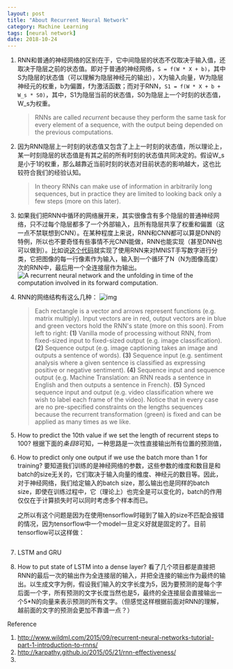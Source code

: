 ```yaml
---
layout: post
title: "About Recurrent Neural Network"
category: Machine Learning
tags: [neural network]
date: 2018-10-24
---
```


1. RNN和普通的神经网络的区别在于，它中间隐层的状态不仅取决于输入值，还取决于隐层之前的状态值。即对于普通的神经网络，`S = f(W * X + b)`，其中S为隐层的状态值（可以理解为隐层神经元的输出），X为输入向量，W为隐层神经元的权重，b为偏置，f为激活函数；而对于RNN，`S1 = f(W * X + b + W_s * S0)`，其中，S1为隐层当前的状态值，S0为隐层上一个时刻的状态值，W_s为权重。

   > RNNs are called *recurrent* because they perform the same task for every element of a sequence, with the output being depended on the previous computations.

2. 因为RNN隐层上一时刻的状态值又包含了上上一时刻的状态值，所以理论上，某一时刻隐层的状态值是有其之前的所有时刻的状态值共同决定的。假设W_s是小于1的权重，那么越靠近当前时刻的状态对目前状态的影响越大，这也比较符合我们的经验认知。

   > In theory RNNs can make use of information in arbitrarily long sequences, but in practice they are limited to looking back only a few steps (more on this later). 

3. 如果我们把RNN中循环的网络展开来，其实很像含有多个隐层的普通神经网络，只不过每个隐层都多了一个外部输入，且所有隐层共享了权重和偏置（这一点不禁联想到CNN）。在某种程度上来说，RNN和CNN都可以算是DNN的特例，所以也不要奇怪有些事情不光CNN能做，RNN也能实现（甚至DNN也可以做到）。比如说[这个代码](https://github.com/MorvanZhou/Tensorflow-Tutorial/blob/master/tutorial-contents/402_RNN_classification.py)就实现了使用RNN来对MNIST手写数字进行分类，它把图像的每一行像素作为输入，输入到一个循环了N（N为图像高度）次的RNN中，最后用一个全连接层作为输出。
   ![A recurrent neural network and the unfolding in time of the computation involved in its forward computation.](http://www.wildml.com/wp-content/uploads/2015/09/rnn.jpg)
   <!--break-->

4. RNN的网络结构有这么几种：
   ![img](http://karpathy.github.io/assets/rnn/diags.jpeg)

   > Each rectangle is a vector and arrows represent functions (e.g. matrix multiply). Input vectors are in red, output vectors are in blue and green vectors hold the RNN's state (more on this soon). From left to right: **(1)** Vanilla mode of processing without RNN, from fixed-sized input to fixed-sized output (e.g. image classification). **(2)** Sequence output (e.g. image captioning takes an image and outputs a sentence of words). **(3)** Sequence input (e.g. sentiment analysis where a given sentence is classified as expressing positive or negative sentiment). **(4)** Sequence input and sequence output (e.g. Machine Translation: an RNN reads a sentence in English and then outputs a sentence in French). **(5)** Synced sequence input and output (e.g. video classification where we wish to label each frame of the video). Notice that in every case are no pre-specified constraints on the lengths sequences because the recurrent transformation (green) is fixed and can be applied as many times as we like.

5. How to predict the 10th value if we set the length of recurrent steps to 100?
   根据下面的*条目8*可知，一种思路是一次性直接输出所有位置的预测值，

6. How to predict only one output if we use the batch more than 1 for training?
   要知道我们训练的是神经网络的参数，这些参数的维度和数目是和batch的size无关的，它们取决于输入向量的维度、神经元的数目等。因此，对于神经网络，我们给定输入的batch size，那么输出也是同样的batch size，即使在训练过程中，它（理论上）也完全是可以变化的，batch的作用仅仅在于计算损失时可以同时考虑多个样本而已。

   之所以有这个问题是因为在使用tensorflow时碰到了输入的size不匹配会报错的情况，因为tensorflow中一个model一旦定义好就是固定的了。目前tensorflow可以这样做：

   ```python
   
   ```

7. LSTM and GRU

8. How to put state of LSTM into a dense layer?
   看了几个项目都是直接把RNN的最后一次的输出作为全连接层的输入，并把全连接的输出作为最终的输出。以生成文字为例，假设我们输入的文字长度为5，因为要预测的是每个字后面一个字，所有预测的文字长度当然也是5，最终的全连接层会直接输出一个5*N的向量来表示预测的所有文字。（但感觉这样根据前面对RNN的理解，越前面的文字的预测会更加不靠谱一点？）



Reference

1. http://www.wildml.com/2015/09/recurrent-neural-networks-tutorial-part-1-introduction-to-rnns/
2. http://karpathy.github.io/2015/05/21/rnn-effectiveness/
3. 